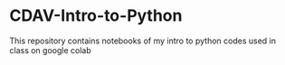 # CDAV-Intro-to-Python
This repository contains notebooks of my intro to python codes used in class on google colab
